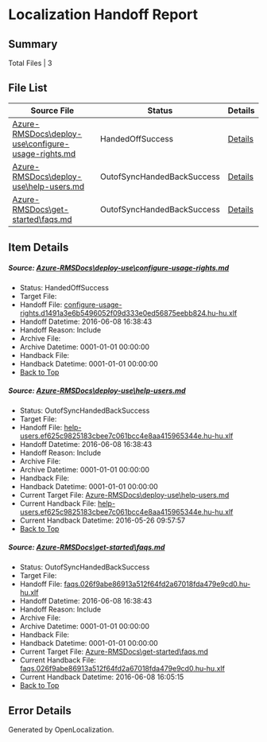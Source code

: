 # <a name='report-top'></a> Localization Handoff Report

## Summary
 Total Files | 3

## File List
 Source File | Status | Details 
 ----------- | ------ | ------- 
 [Azure-RMSDocs\deploy-use\configure-usage-rights.md](https://github.com/Microsoft/Azure-RMSDocs-pr/blob/1459e4ea7d1adba19f30ac899549cee7a20aff3f/Azure-RMSDocs/deploy-use/configure-usage-rights.md) | HandedOffSuccess | [Details](#033f9afbfe5dc037fd2554d1d13101298265244018)
 [Azure-RMSDocs\deploy-use\help-users.md](https://github.com/Microsoft/Azure-RMSDocs-pr/blob/790d81ad67dfb056f502bf6a5fca0c83784ea513/Azure-RMSDocs/deploy-use/help-users.md) | OutofSyncHandedBackSuccess | [Details](#599ac94ccfa2d6c9613a7a691ed79648a298a24025)
 [Azure-RMSDocs\get-started\faqs.md](https://github.com/Microsoft/Azure-RMSDocs-pr/blob/7c0835a6cf5dfa479a37202acc0c9a4b84638200/Azure-RMSDocs/get-started/faqs.md) | OutofSyncHandedBackSuccess | [Details](#7af7b3698ddf75573dc4712ef335b25378ba2290110)

## Item Details
##### <a name='033f9afbfe5dc037fd2554d1d13101298265244018'></a> Source: [Azure-RMSDocs\deploy-use\configure-usage-rights.md](https://github.com/Microsoft/Azure-RMSDocs-pr/blob/1459e4ea7d1adba19f30ac899549cee7a20aff3f/Azure-RMSDocs/deploy-use/configure-usage-rights.md)
* Status: HandedOffSuccess
* Target File: 
* Handoff File: [configure-usage-rights.d1491a3e6b5496052f09d333e0ed56875eebb824.hu-hu.xlf](https://github.com/Microsoft/EM.handoff/blob/e51ff364b910da295c8af53872e47273b97bce1a/ol-handoff/Microsoft/Azure-RMSDocs-pr.hu-hu/master/configure-usage-rights.d1491a3e6b5496052f09d333e0ed56875eebb824.hu-hu.xlf)
* Handoff Datetime: 2016-06-08 16:38:43
* Handoff Reason: Include
* Archive File: 
* Archive Datetime: 0001-01-01 00:00:00
* Handback File: 
* Handback Datetime: 0001-01-01 00:00:00
* [Back to Top](#report-top)

##### <a name='599ac94ccfa2d6c9613a7a691ed79648a298a24025'></a> Source: [Azure-RMSDocs\deploy-use\help-users.md](https://github.com/Microsoft/Azure-RMSDocs-pr/blob/790d81ad67dfb056f502bf6a5fca0c83784ea513/Azure-RMSDocs/deploy-use/help-users.md)
* Status: OutofSyncHandedBackSuccess
* Target File: 
* Handoff File: [help-users.ef625c9825183cbee7c061bcc4e8aa415965344e.hu-hu.xlf](https://github.com/Microsoft/EM.handoff/blob/e51ff364b910da295c8af53872e47273b97bce1a/ol-handoff/Microsoft/Azure-RMSDocs-pr.hu-hu/master/help-users.ef625c9825183cbee7c061bcc4e8aa415965344e.hu-hu.xlf)
* Handoff Datetime: 2016-06-08 16:38:43
* Handoff Reason: Include
* Archive File: 
* Archive Datetime: 0001-01-01 00:00:00
* Handback File: 
* Handback Datetime: 0001-01-01 00:00:00
* Current Target File: [Azure-RMSDocs\deploy-use\help-users.md](https://github.com/Microsoft/Azure-RMSDocs-pr.hu-hu/blob/f54137aedb306db5ea9391aa4de34c111215a2b8/Azure-RMSDocs/deploy-use/help-users.md)
* Current Handback File: [help-users.ef625c9825183cbee7c061bcc4e8aa415965344e.hu-hu.xlf](https://github.com/Microsoft/EM.handback/blob/ac4b1d4416530b83c58d8a3c924fa3137b26b9f9/ol-handback/Microsoft/Azure-RMSDocs-pr.hu-hu/master/help-users.ef625c9825183cbee7c061bcc4e8aa415965344e.hu-hu.xlf)
* Current Handback Datetime: 2016-05-26 09:57:57
* [Back to Top](#report-top)

##### <a name='7af7b3698ddf75573dc4712ef335b25378ba2290110'></a> Source: [Azure-RMSDocs\get-started\faqs.md](https://github.com/Microsoft/Azure-RMSDocs-pr/blob/7c0835a6cf5dfa479a37202acc0c9a4b84638200/Azure-RMSDocs/get-started/faqs.md)
* Status: OutofSyncHandedBackSuccess
* Target File: 
* Handoff File: [faqs.026f9abe86913a512f64fd2a67018fda479e9cd0.hu-hu.xlf](https://github.com/Microsoft/EM.handoff/blob/e51ff364b910da295c8af53872e47273b97bce1a/ol-handoff/Microsoft/Azure-RMSDocs-pr.hu-hu/master/faqs.026f9abe86913a512f64fd2a67018fda479e9cd0.hu-hu.xlf)
* Handoff Datetime: 2016-06-08 16:38:43
* Handoff Reason: Include
* Archive File: 
* Archive Datetime: 0001-01-01 00:00:00
* Handback File: 
* Handback Datetime: 0001-01-01 00:00:00
* Current Target File: [Azure-RMSDocs\get-started\faqs.md](https://github.com/Microsoft/Azure-RMSDocs-pr.hu-hu/blob/fdd4e3dff7799cef12129457fd065cc21b706cb2/Azure-RMSDocs/get-started/faqs.md)
* Current Handback File: [faqs.026f9abe86913a512f64fd2a67018fda479e9cd0.hu-hu.xlf](https://github.com/Microsoft/EM.handback/blob/e3a693274edd3709ea256fb5bde09203e9b68c9f/ol-handback/Microsoft/Azure-RMSDocs-pr.hu-hu/master/faqs.026f9abe86913a512f64fd2a67018fda479e9cd0.hu-hu.xlf)
* Current Handback Datetime: 2016-06-08 16:05:15
* [Back to Top](#report-top)


## Error Details

Generated by OpenLocalization.
